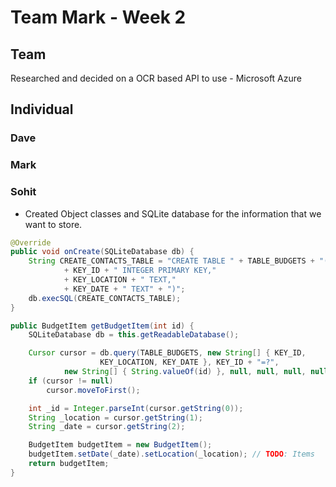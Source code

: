 # Team Mark - Week 2

## Team

Researched and decided on a OCR based API to use - Microsoft Azure

## Individual

### Dave

### Mark

### Sohit
* Created Object classes and SQLite database for the information that we want to store.

```Java
@Override
public void onCreate(SQLiteDatabase db) {
    String CREATE_CONTACTS_TABLE = "CREATE TABLE " + TABLE_BUDGETS + "("
            + KEY_ID + " INTEGER PRIMARY KEY,"
            + KEY_LOCATION + " TEXT,"
            + KEY_DATE + " TEXT" + ")";
    db.execSQL(CREATE_CONTACTS_TABLE);
}

public BudgetItem getBudgetItem(int id) {
    SQLiteDatabase db = this.getReadableDatabase();

    Cursor cursor = db.query(TABLE_BUDGETS, new String[] { KEY_ID,
                    KEY_LOCATION, KEY_DATE }, KEY_ID + "=?",
            new String[] { String.valueOf(id) }, null, null, null, null);
    if (cursor != null)
        cursor.moveToFirst();

    int _id = Integer.parseInt(cursor.getString(0));
    String _location = cursor.getString(1);
    String _date = cursor.getString(2);

    BudgetItem budgetItem = new BudgetItem();
    budgetItem.setDate(_date).setLocation(_location); // TODO: Items
    return budgetItem;
}
```
